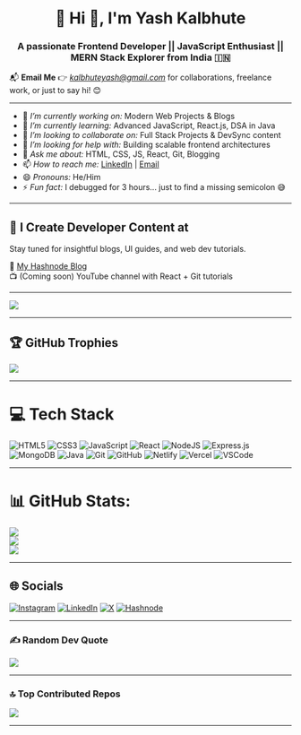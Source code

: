 <h1 align="center">💫 Hi 👋, I'm Yash Kalbhute</h1>
<h3 align="center">A passionate Frontend Developer || JavaScript Enthusiast || MERN Stack Explorer from India 🇮🇳</h3>

📬 **Email Me** 👉 *kalbhuteyash@gmail.com* for collaborations, freelance work, or just to say hi! 😊

---

- 🔭 *I’m currently working on:* Modern Web Projects & Blogs  
- 🌱 *I’m currently learning:* Advanced JavaScript, React.js, DSA in Java  
- 👯 *I’m looking to collaborate on:* Full Stack Projects & DevSync content  
- 🤔 *I’m looking for help with:* Building scalable frontend architectures  
- 💬 *Ask me about:* HTML, CSS, JS, React, Git, Blogging  
- 📫 *How to reach me:* [LinkedIn](https://www.linkedin.com/in/yash-kalbhute) | [Email](mailto:kalbhuteyash@gmail.com)  
- 😄 *Pronouns:* He/Him  
- ⚡ *Fun fact:* I debugged for 3 hours... just to find a missing semicolon 😅  

---

## 🔗 I Create Developer Content at <DevSync>

Stay tuned for insightful blogs, UI guides, and web dev tutorials.

📘 [My Hashnode Blog](https://webdevyashblog.hashnode.dev/)  
📺 (Coming soon) YouTube channel with React + Git tutorials

---

[![](https://visitcount.itsvg.in/api?id=yash-G-K&icon=0&color=4)](https://visitcount.itsvg.in)

---

## 🏆 GitHub Trophies

![](https://github-profile-trophy.vercel.app/?username=yash-G-K&theme=radical&no-frame=false&no-bg=false&margin-w=4)

---

# 💻 Tech Stack

![HTML5](https://img.shields.io/badge/html5-%23E34F26.svg?style=for-the-badge&logo=html5&logoColor=white)
![CSS3](https://img.shields.io/badge/css3-%231572B6.svg?style=for-the-badge&logo=css3&logoColor=white)
![JavaScript](https://img.shields.io/badge/javascript-%23323330.svg?style=for-the-badge&logo=javascript&logoColor=%23F7DF1E)
![React](https://img.shields.io/badge/react-%2320232a.svg?style=for-the-badge&logo=react&logoColor=%2361DAFB)
![NodeJS](https://img.shields.io/badge/node.js-6DA55F?style=for-the-badge&logo=node.js&logoColor=white)
![Express.js](https://img.shields.io/badge/express.js-%23404d59.svg?style=for-the-badge&logo=express&logoColor=%2361DAFB)
![MongoDB](https://img.shields.io/badge/mongodb-%2347A248.svg?style=for-the-badge&logo=mongodb&logoColor=white)
![Java](https://img.shields.io/badge/java-%23ED8B00.svg?style=for-the-badge&logo=java&logoColor=white)
![Git](https://img.shields.io/badge/git-%23F05033.svg?style=for-the-badge&logo=git&logoColor=white)
![GitHub](https://img.shields.io/badge/github-%23121011.svg?style=for-the-badge&logo=github&logoColor=white)
![Netlify](https://img.shields.io/badge/netlify-%23000000.svg?style=for-the-badge&logo=netlify&logoColor=#00C7B7)
![Vercel](https://img.shields.io/badge/vercel-%23000000.svg?style=for-the-badge&logo=vercel&logoColor=white)
![VSCode](https://img.shields.io/badge/vscode-%23007ACC.svg?style=for-the-badge&logo=visual-studio-code&logoColor=white)

---

# 📊 GitHub Stats:

![](https://github-readme-stats.vercel.app/api/top-langs/?username=yash-G-K&theme=tokyonight&hide_border=false&include_all_commits=true&count_private=true&layout=compact)<br>
![](https://github-readme-stats.vercel.app/api?username=yash-G-K&theme=tokyonight&hide_border=false&include_all_commits=true&count_private=true)<br>
![](https://github-readme-streak-stats.herokuapp.com/?user=yash-G-K&theme=tokyonight&hide_border=false)

---

## 🌐 Socials

[![Instagram](https://img.shields.io/badge/Instagram-E4405F?style=for-the-badge&logo=instagram&logoColor=white)](https://www.instagram.com/yashkalbhute_)
[![LinkedIn](https://img.shields.io/badge/LinkedIn-%230077B5.svg?style=for-the-badge&logo=linkedin&logoColor=white)](https://www.linkedin.com/in/yash-kalbhute)
[![X](https://img.shields.io/badge/X-black.svg?style=for-the-badge&logo=X&logoColor=white)](https://x.com)
[![Hashnode](https://img.shields.io/badge/Hashnode-2962FF?style=for-the-badge&logo=hashnode&logoColor=white)](https://hashnode.com/@Yashkalbhute)

---

### ✍️ Random Dev Quote

![](https://quotes-github-readme.vercel.app/api?type=horizontal&theme=radical)

---

### 🔝 Top Contributed Repos

![](https://github-contributor-stats.vercel.app/api?username=yash-G-K&limit=5&theme=tokyonight&combine_all_yearly_contributions=true)

---

<!-- Designed with ❤️ by Yash Kalbhute using GPRM (https://gprm.itsvg.in) -->


